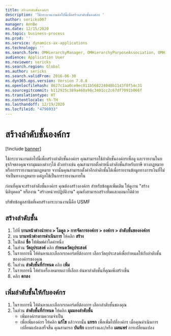 ```yaml
---
title: สร้างลำดับชั้นองค์กร
description: 'ใช้กระบวนงานต่อไปนี้เพื่อสร้างลำดับชั้นองค์กร '
author: sericks007
manager: AnnBe
ms.date: 12/15/2020
ms.topic: business-process
ms.prod: ''
ms.service: dynamics-ax-applications
ms.technology: ''
ms.search.form: OMHierarchyManager, OMHierarchyPurposeAssociation, OMHierarchySelection, HierarchyDesigner
audience: Application User
ms.reviewer: sericks
ms.search.region: Global
ms.author: sericks
ms.search.validFrom: 2016-06-30
ms.dyn365.ops.version: Version 7.0.0
ms.openlocfilehash: 8627c1aa0ce9ec011b568224040b1143f0f54c31
ms.sourcegitcommit: b112925c389a460a98c3401cc2c67df7091b066f
ms.translationtype: HT
ms.contentlocale: th-TH
ms.lasthandoff: 12/19/2020
ms.locfileid: "4796933"
---
```

# <a name="create-an-organization-hierarchy"></a>สร้างลำดับชั้นองค์กร

[!include [banner](../../includes/banner.md)]

ใช้กระบวนงานต่อไปนี้เพื่อสร้างลำดับชั้นองค์กร  คุณสามารถใช้ลำดับชั้นองค์กรเพื่อดู และรายงานในบธุรกิจของคุณจากมุมมองต่างๆได้ ตัวอย่างเช่น คุณสามารถตั้งค่าหนึ่งลำดับชั้นสำหรับภาษี ทางกฎหมาย หรือการรายงานตามกฎหมาย จากนั้นคุณสามารถตั้งค่าอีกลำดับชั้นได้เพื่อรายงานข้อมูลทางการเงินที่ไม่จำเป็นทางกฎหมาย แต่ถูกใช้เป็นการรายงานภายใน 

ก่อนที่คุณจะสร้างลำดับชั้นองค์กร คุณต้องสร้างองค์กร สำหรับข้อมูลเพิ่มเติม ให้ดูงาน "สร้างนิติบุคคล" หรืองาน "สร้างหน่วยปฏิบัติงาน" คุณยังสามารถสร้างทีมและแผนกได้ด้วย 

บริษัทข้อมูลสาธิตที่เคยสร้างกระบวนงานนี้คือ USMF

## <a name="create-a-hierarchy"></a>สร้างลำดับชั้น
1. ไปที่ **บานหน้าต่างนำทาง > โมดูล > การจัดการองค์กร > องค์กร > ลำดับชั้นขององค์กร**
2. บน **บานหน้าต่างการดำเนินการ** ให้คลิก **สร้าง**
3. ในฟิลด์ **ชื่อ** ให้พิมพ์ค่าใดค่าหนึ่ง
4. ในส่วน **วัตถุประสงค์** คลิก **กำหนดวัตถุประสงค์**
5. ในรายการนี้ ให้ค้นหาและเลือกเรกคอร์ดที่ต้องการ เลือกวัตถุประสงค์เพื่อกำหนดให้กับลำดับชั้นขององค์กรของคุณ  
6. ในส่วน **ลำดับชั้นที่กำหนด** คลิก **เพิ่ม**
7. ในรายการนี้ ให้ทำเครื่องหมายแถวที่เลือก ค้นหาลำดับชั้นที่คุณเพิ่งสร้างขึ้น  
8. คลิก **ตกลง**

## <a name="add-organizations-to-the-hierarchy"></a>เพิ่มลำดับชั้นให้กับองค์กร
1. ในรายการนี้ ให้ค้นหาและเลือกเรกคอร์ดที่ต้องการ เลือกลำดับชั้นของคุณ  
2. ในส่วน **ลำดับชั้นที่กำหนด** ให้คลิก **มุมมองลำดับชั้น**
    - เพิ่มองค์กรตามความจำเป็น  
    - เพื่อเพิ่มองค์กร ให้คลิก **แก้ไข** แล้วจากนั้น **แทรก** เพื่อเพิ่มไปที่องค์กร เมื่อคุณดำเนินการเปลี่ยนแปลงเสร็จสิ้น คุณสามารถ **บันทึก** แบบร่างและ/หรือ **เผยแพร่** การเปลี่ยนแปลง  

